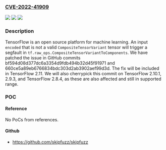 ### [CVE-2022-41909](https://cve.mitre.org/cgi-bin/cvename.cgi?name=CVE-2022-41909)
![](https://img.shields.io/static/v1?label=Product&message=tensorflow&color=blue)
![](https://img.shields.io/static/v1?label=Version&message=n%2Fa&color=blue)
![](https://img.shields.io/static/v1?label=Vulnerability&message=CWE-20%3A%20Improper%20Input%20Validation&color=brighgreen)

### Description

TensorFlow is an open source platform for machine learning. An input `encoded` that is not a valid `CompositeTensorVariant` tensor will trigger a segfault in `tf.raw_ops.CompositeTensorVariantToComponents`. We have patched the issue in GitHub commits bf594d08d377dc6a3354d9fdb494b32d45f91971 and 660ce5a89eb6766834bdc303d2ab3902aef99d3d. The fix will be included in TensorFlow 2.11. We will also cherrypick this commit on TensorFlow 2.10.1, 2.9.3, and TensorFlow 2.8.4, as these are also affected and still in supported range.

### POC

#### Reference
No PoCs from references.

#### Github
- https://github.com/skipfuzz/skipfuzz

